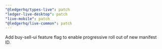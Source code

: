 ```yaml
---
"@ledgerhq/types-live": patch
"ledger-live-desktop": patch
"live-mobile": patch
"@ledgerhq/live-common": patch
---
```


Add buy-sell-ui feature flag to enable progressive roll out of new manifest ID.

